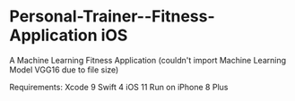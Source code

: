 # Personal-Trainer--Fitness-Application iOS
A Machine Learning Fitness Application (couldn't import Machine Learning Model VGG16 due to file size)

Requirements:
Xcode 9
Swift 4
iOS 11
Run on iPhone 8 Plus
